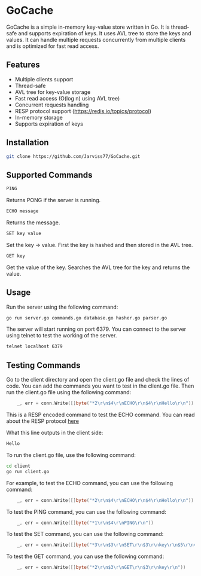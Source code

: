 # GoCache

GoCache is a simple in-memory key-value store written in Go. It is thread-safe and supports expiration of keys. It uses AVL tree to store the keys and values. It can handle multiple requests concurrently from multiple clients and is optimized for fast read access. 

## Features
- Multiple clients support
- Thread-safe
- AVL tree for key-value storage
- Fast read access (O(log n) using AVL tree)
- Concurrent requests handling
- RESP protocol support (https://redis.io/topics/protocol)
- In-memory storage
- Supports expiration of keys

## Installation

```bash
git clone https://github.com/Jarviss77/GoCache.git
```

## Supported Commands

```bash
PING
```
Returns PONG if the server is running.

```bash
ECHO message
```
Returns the message.

```bash
SET key value
```
Set the key -> value. First the key is hashed and then stored in the AVL tree.

```bash
GET key
```
Get the value of the key. Searches the AVL tree for the key and returns the value.

## Usage

Run the server using the following command:

```bash
go run server.go commands.go database.go hasher.go parser.go
```

The server will start running on port 6379. You can connect to the server using telnet to test the working of the server.

```bash
telnet localhost 6379
```

## Testing Commands

Go to the client directory and open the client.go file and check the lines of code. You can add the commands you want to test in the client.go file. Then run the client.go file using the following command:

```go
    _, err = conn.Write([]byte("*2\r\n$4\r\nECHO\r\n$4\r\nHello\r\n"))   <-- This
```
This is a RESP encoded command to test the ECHO command. You can read about the RESP protocol [here](https://redis.io/topics/protocol)

What this line outputs in the client side:

```bash
Hello
```

To run the client.go file, use the following command:

```bash
cd client
go run client.go
```

For example, to test the ECHO command, you can use the following command:

```go
    _, err = conn.Write([]byte("*2\r\n$4\r\nECHO\r\n$4\r\nHello\r\n"))
```
To test the PING command, you can use the following command:

```go
    _, err = conn.Write([]byte("*1\r\n$4\r\nPING\r\n"))
```

To test the SET command, you can use the following command:

```go
    _, err = conn.Write([]byte("*3\r\n$3\r\nSET\r\n$3\r\nkey\r\n$5\r\nvalue\r\n"))
```

To test the GET command, you can use the following command:

```go
    _, err = conn.Write([]byte("*2\r\n$3\r\nGET\r\n$3\r\nkey\r\n"))
```
